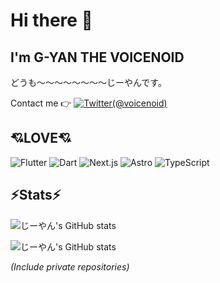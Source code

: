 # Hi there 👋 

## I'm G-YAN THE VOICENOID
どうも～～～～～～～～じーやんです。
  
Contact me :point_right: [![Twitter(@voicenoid)](https://img.shields.io/twitter/url/https/twitter.com/cloudposse.svg?style=social&label=%40voicenoid)](https://x.com/voicenoid)

## :cupid:LOVE:cupid:	
![Flutter](https://img.shields.io/badge/-Flutter-02569B.svg?logo=flutter&style=for-the-badge&logoColor=white) ![Dart](https://img.shields.io/badge/-Dart-0175C2.svg?logo=dart&style=for-the-badge&logoColor=white) 
![Next.js](https://img.shields.io/badge/-Next.js-000000.svg?logo=Next.js&style=for-the-badge&logoColor=white) ![Astro](https://img.shields.io/badge/-Astro-BC52EE.svg?logo=astro&style=for-the-badge&logoColor=white) 
![TypeScript](https://img.shields.io/badge/-TypeScript-3178C6.svg?logo=typescript&style=for-the-badge&logoColor=white) 

## :zap:Stats:zap:
![じーやん's GitHub stats](https://github-readme-stats-voicenoids-projects.vercel.app/api?username=voicenoid&theme=cobalt)  

![じーやん's GitHub stats](https://github-readme-stats-voicenoids-projects.vercel.app/api/top-langs/?username=voicenoid&theme=cobalt&layout=donut-vertical&exclude_repo=github-readme-stats,voicenoid,kfes-cashier)  

_(Include private repositories)_  
